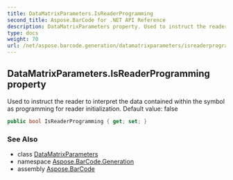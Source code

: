 ```yaml
---
title: DataMatrixParameters.IsReaderProgramming
second_title: Aspose.BarCode for .NET API Reference
description: DataMatrixParameters property. Used to instruct the reader to interpret the data contained within the symbol as programming for reader initialization. Default value false
type: docs
weight: 70
url: /net/aspose.barcode.generation/datamatrixparameters/isreaderprogramming/
---
```

## DataMatrixParameters.IsReaderProgramming property

Used to instruct the reader to interpret the data contained within the symbol as programming for reader initialization. Default value: false

```csharp
public bool IsReaderProgramming { get; set; }
```

### See Also

* class [DataMatrixParameters](../)
* namespace [Aspose.BarCode.Generation](../../../aspose.barcode.generation/)
* assembly [Aspose.BarCode](../../../)


